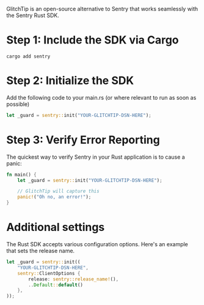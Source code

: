 GlitchTip is an open-source alternative to Sentry that works seamlessly with the Sentry Rust SDK.

# Step 1: Include the SDK via Cargo

`cargo add sentry`

# Step 2: Initialize the SDK

Add the following code to your main.rs (or where relevant to run as soon as possible)

```rust
let _guard = sentry::init("YOUR-GLITCHTIP-DSN-HERE");
```

# Step 3: Verify Error Reporting

The quickest way to verify Sentry in your Rust application is to cause a panic:

```rust
fn main() {
    let _guard = sentry::init("YOUR-GLITCHTIP-DSN-HERE");

    // GlitchTip will capture this
    panic!("Oh no, an error!");
}
```

# Additional settings

The Rust SDK accepts various configuration options. Here's an example that sets the release name.

```rust
let _guard = sentry::init((
    "YOUR-GLITCHTIP-DSN-HERE",
    sentry::ClientOptions {
        release: sentry::release_name!(),
        ..Default::default()
    },
));
```
